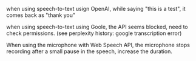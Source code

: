 when using speech-to-text usign OpenAI, while saying "this is a test", it comes back as "thank you"

when using speech-to-text using Goole, the API seems blocked, need to check permissions.
(see perplexity history: google transcription error)

When using the microphone with Web Speech API, the microphone stops recording after a small pause in the speech, increase the duration.
